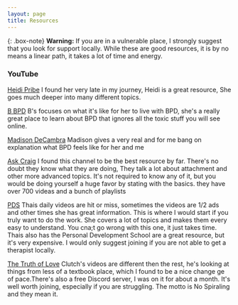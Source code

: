 ```yaml
---
layout: page
title: Resources
---
```

{: .box-note}
**Warning:** If you are in a vulnerable place, I strongly suggest that you look for support locally. 
While these are good resources, it is by no means a linear path, it takes a lot of time and energy.

### YouTube

[Heidi Pribe](https://www.youtube.com/channel/UCqX3KQWXJll7_6orfHFuqBQ)
I found her very late in my journey, Heidi is a great resource, She goes much deeper into many different topics.

[B BPD](https://www.youtube.com/c/BBPD123)
B's focuses on what it's like for her to live with BPD, she's a really great place to learn about BPD that ignores all the toxic stuff you will see online.

[Madison DeCambra](https://www.youtube.com/watch?v=TxgKcMK8ajk&t=1s)
Madison gives a very real and for me bang on explanation what BPD feels like for her and me

[Ask Craig](https://www.youtube.com/channel/UCO60mX6WGDgrk0R27c8COKQ)
I found this channel to be the best resource by far. There's no doubt they know what they are doing, They talk a lot about attachment and other more advanced topics. It's not required to know any of it, but you would be doing yourself a huge favor by stating with the basics. they have over 700 videas and a bunch of playlists

[PDS](https://www.youtube.com/channel/UCHQ4lSaKRap5HyrpitrTOhQ)
Thais daily videos are hit or miss, sometimes the videos are 1/2 ads and other times she has great information. This is where I would start if you truly want to do the work. She covers a lot of topics and makes them every easy to understand. You cna;t go wrong with this one, it just takes time. Thais also has the Personal Development School are a great resource, but it's very expensive. I would only suggest joining if you are not able to get a therapist locally.

[The Truth of Love](https://www.youtube.com/c/TheTruthofLove)
Clutch's videos are different then the rest, he's looking at things from less of a textbook place, which I found to be a nice change ge of pace.There's also a free Discord server, I was on it for about a month. It's well worth joining, especially if you are struggling. The motto is No Spiraling and they mean it.

